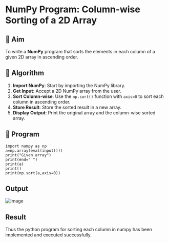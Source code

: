 # NumPy Program: Column-wise Sorting of a 2D Array

## 🎯 Aim
To write a **NumPy** program that sorts the elements in each column of a given 2D array in ascending order.

## 🧠 Algorithm

1. **Import NumPy**: Start by importing the NumPy library.
2. **Get Input**: Accept a 2D NumPy array from the user.
3. **Sort Column-wise**: Use the `np.sort()` function with `axis=0` to sort each column in ascending order.
4. **Store Result**: Store the sorted result in a new array.
5. **Display Output**: Print the original array and the column-wise sorted array.

## 🧾 Program
```
import numpy as np
a=np.array(eval(input()))
print("Given array")
print(end=" ")
print(a)
print()
print(np.sort(a,axis=0))
```

## Output
![image](https://github.com/user-attachments/assets/f2e36d31-87bd-4429-b7ae-cc241709e714)


## Result
Thus the python program for sorting each column in numpy has been implemented and executed successfully.

